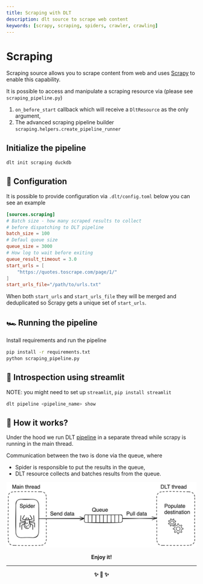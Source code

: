 ```yaml
---
title: Scraping with DLT
description: dlt source to scrape web content
keywords: [scrapy, scraping, spiders, crawler, crawling]
---
```


# Scraping

Scraping source allows you to scrape content from web and uses [Scrapy](https://doc.scrapy.org/en/latest/)
to enable this capability.

It is possible to access and manipulate a scraping resource via (please see `scraping_pipeline.py`)

1. `on_before_start` callback which will receive a `DltResource` as the only argument,
2. The advanced scraping pipeline builder `scraping.helpers.create_pipeline_runner`

## Initialize the pipeline

```bash
dlt init scraping duckdb
```

## 🎲 Configuration

It is possible to provide configuration via `.dlt/config.toml` below you can see an example

```toml
[sources.scraping]
# Batch size - how many scraped results to collect
# before dispatching to DLT pipeline
batch_size = 100
# Defaul queue size
queue_size = 3000
# How log to wait before exiting
queue_result_timeout = 3.0
start_urls = [
    "https://quotes.toscrape.com/page/1/"
]
start_urls_file="/path/to/urls.txt"
```

When both `start_urls` and `start_urls_file` they will be merged and deduplicated so Scrapy
gets a unique set of `start_urls`.

## 🏎️ Running the pipeline

Install requirements and run the pipeline

```sh
pip install -r requirements.txt
python scraping_pipeline.py
```

## 🧐 Introspection using streamlit

NOTE: you might need to set up `streamlit`, `pip install streamlit`

```sh
dlt pipeline <pipeline_name> show
```


## 🧠 How it works?

Under the hood we run DLT [pipeline](https://dlthub.com/docs/api_reference/pipeline) in a separate thread while scrapy is running in the main thread.

Communication between the two is done via the queue, where

* Spider is responsible to put the results in the queue,
* DLT resource collects and batches results from the queue.

![simple diagram](./diagram.png)

<p align="center"><strong>Enjoy it!<strong></p>
<hr>
<p align="center">✨ 🚀 ✨</p>
